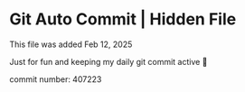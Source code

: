 # Git Auto Commit | Hidden File

This file was added Feb 12, 2025

Just for fun and keeping my daily git commit active 🤪

commit number: 407223
